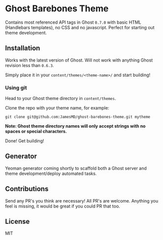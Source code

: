 # Ghost Barebones Theme

Contains most referenced API tags in Ghost `0.7.0` with basic HTML (Handlebars templates), no CSS and no javascript.
Perfect for starting out theme development.

## Installation
Works with the latest version of Ghost. Will not work with anything Ghost revision less than `0.6.3`. 

Simply place it in your `content/themes/<theme-name>/` and start building!

### Using git
Head to your Ghost theme directory in `content/themes`.

Clone the repo with your theme name, for example:

```git clone git@github.com:JamesMD/ghost-barebones-theme.git mytheme```

**Note: Ghost theme directory names will only accept strings with no spaces or special characters.**

Done! Get building!

## Generator
Yeoman generator coming shortly to scaffold both a Ghost server and theme development/deploy automated tasks.

## Contributions

Send any PR's you think are necessary! All PR's are welcome. Anything you feel is missing, it would be great if you could PR that too.

## License

MIT